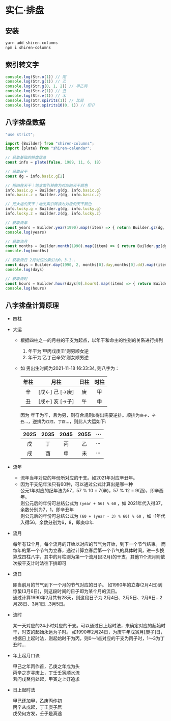 # 实仁·排盘

## 安装
```bash
yarn add shiren-columns
npm i shiren-columns
```

## 索引转文字
```js
console.log(Str.o(1)) // 阳
console.log(Str.g(1)) // 乙
console.log(Str.g(0, 1, 2)) // 甲乙丙
console.log(Str.z(1)) // 丑
console.log(Str.e(1)) // 木
console.log(Str.spirits(1)) // 比肩
console.log(Str.spirits10(0, 1)) // 印卩
```

## 八字排盘数据

```js
"use strict";

import {Builder} from "shiren-columns";
import {plate} from "shiren-calendar";

// 获取基础的排盘信息
const info = plate(false, 1989, 11, 6, 18)

// 获取日干
const dg = info.basic.g[2]

// 把四柱天干｜地支索引转换为对应的天干颜色
info.basic.g = Builder.g(dg, info.basic.g)
info.basic.z = Builder.z(dg, info.basic.z)

// 把大运的天干｜地支索引转换为对应的天干颜色
info.lucky.g = Builder.g(dg, info.lucky.g)
info.lucky.z = Builder.z(dg, info.lucky.z)

// 获取流年
const years = Builder.year(1990).map((item) => { return Builder.gz(dg, item) })
console.log(years)

// 获取流月
const months = Builder.month(1990).map((item) => { return Builder.gz(dg, item) })
console.log(months)

// 获取流日 2月对应的索引为0，3-1..
const days = Builder.day(1990, 2, months[0].day,months[0].dd).map((item) => { return Builder.gz(dg, item) })
console.log(days)

// 获取流时
const hours = Builder.hour(days[0].hourG).map((item) => { return Builder.gz(dg, item) })
console.log(hours)


```

## 八字排盘计算原理

- 四柱
 
- 大运
  - 根据四柱之一的月柱的干支为起点，以年干和命主的性别的关系进行排列
    1. 年干为'甲丙戊庚壬'则男顺女逆
    2. 年干为'乙丁己辛癸'则女顺男逆  

  - 如 男出生时间为2021-11-18 16:33:34, 则八字为：

    | 年柱 |       月柱       | 日柱 | 时柱 |
    | :--: | :--------------: | :--: | :--: |
    |  辛  | [戊<-] 己 [->庚] |  庚  |  甲  |
    |  丑  | [戌<-] 亥 [->子] |  午  |  申  |
    
    因为 年干为辛，且为男，则符合规则`b`得出需要逆排。顺排为`庚子`、`辛丑`...，逆排为`戊戌`、`丁酉`...，则此人大运如下:

    | 2025 | 2035 | 2045 | 2055 | ···  |
    | :--: | :--: | :--: | :--: | ---- |
    |  戊  |  丁  |  丙  |  乙  | ···  |
    |  戌  |  酉  |  申  |  未  | ···  |

- 流年
  - 流年当年对应的年份所对应的干支。如2021年对应辛丑年。
  - 因为干支纪年法只有60种，可以通过公式计算出是哪一种  
    公元1年对应的纪年法为57，57 % 10 = 7(辛)，57 % 12 = 9(酉)，即辛酉年。  
    则公元后的年份可总结公式为 `(year + 56) % 60` ，如 2021年代入得37，余数分别为7，1，即辛丑年  
    则公元后的年份可总结公式为 `(60 + (year - 3) % 60) % 60` ，如 -1年代入得56，余数分别为6，8，即庚申年  

- 流月
  
  每年有12个月，每个流月的开始以对应的节气为开始，到下一个节气结束。
  而每年的第一个节气为立春，通过计算立春后第一个节气的具体时间，进一步换算成四柱八字，其中的月柱则为第一个流月(即2月)的干支，其他11个流月则依次按干支计时法往下排即可

- 流日
  
  即当前月的节气到下一个月的节气对应的日子。
  如1990年的立春(2月4日)到惊蛰(3月6日)，则这段时间的日子即为某个月的流日。  
  通过计算1990年2月共有28天，则这段日子为 2月4日、2月5日、2月6日...2月28日、3月1日...3月5日。

- 流时
  
  某一天对应的24小时对应的干支。可以通过日上起时法，来确定对应的起始时干，时支的起始永远为子时。
  如1990年2月24日，为庚午年戊寅月[庚子]日，根据日上起时法，则起始时干为丙，则0～1点对应的干支为丙子时，1～3为丁丑时...


- 年上起月口诀

  甲己之年丙作首，乙庚之年戊为头  
  丙辛之岁寻庚上，丁壬壬寅顺水流  
  若问戊癸何处起，甲寅之上好追求  

- 日上起时法

  甲己还加甲，乙庚丙作初  
  丙辛从戊起，丁壬庚子居  
  戊癸何方发，壬子是真途  
